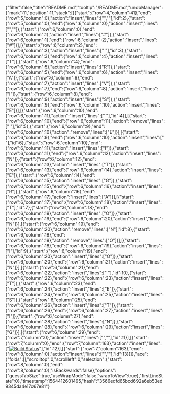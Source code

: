 {"filter":false,"title":"README.md","tooltip":"/README.md","undoManager":{"mark":11,"position":11,"stack":[[{"start":{"row":4,"column":41},"end":{"row":5,"column":0},"action":"insert","lines":["",""],"id":2},{"start":{"row":5,"column":0},"end":{"row":6,"column":0},"action":"insert","lines":["",""]},{"start":{"row":6,"column":0},"end":{"row":6,"column":1},"action":"insert","lines":["#"]},{"start":{"row":6,"column":1},"end":{"row":6,"column":2},"action":"insert","lines":["#"]}],[{"start":{"row":6,"column":2},"end":{"row":6,"column":3},"action":"insert","lines":[" "],"id":3},{"start":{"row":6,"column":3},"end":{"row":6,"column":4},"action":"insert","lines":["T"]},{"start":{"row":6,"column":4},"end":{"row":6,"column":5},"action":"insert","lines":["R"]},{"start":{"row":6,"column":5},"end":{"row":6,"column":6},"action":"insert","lines":["A"]},{"start":{"row":6,"column":6},"end":{"row":6,"column":7},"action":"insert","lines":["V"]},{"start":{"row":6,"column":7},"end":{"row":6,"column":8},"action":"insert","lines":["I"]},{"start":{"row":6,"column":8},"end":{"row":6,"column":9},"action":"insert","lines":["S"]},{"start":{"row":6,"column":9},"end":{"row":6,"column":10},"action":"insert","lines":["E"]}],[{"start":{"row":6,"column":10},"end":{"row":6,"column":11},"action":"insert","lines":[" "],"id":4}],[{"start":{"row":6,"column":10},"end":{"row":6,"column":11},"action":"remove","lines":[" "],"id":5},{"start":{"row":6,"column":9},"end":{"row":6,"column":10},"action":"remove","lines":["E"]}],[{"start":{"row":6,"column":9},"end":{"row":6,"column":10},"action":"insert","lines":[" "],"id":6},{"start":{"row":6,"column":10},"end":{"row":6,"column":11},"action":"insert","lines":["I"]},{"start":{"row":6,"column":11},"end":{"row":6,"column":12},"action":"insert","lines":["N"]},{"start":{"row":6,"column":12},"end":{"row":6,"column":13},"action":"insert","lines":["T"]},{"start":{"row":6,"column":13},"end":{"row":6,"column":14},"action":"insert","lines":["E"]},{"start":{"row":6,"column":14},"end":{"row":6,"column":15},"action":"insert","lines":["G"]},{"start":{"row":6,"column":15},"end":{"row":6,"column":16},"action":"insert","lines":["R"]},{"start":{"row":6,"column":16},"end":{"row":6,"column":17},"action":"insert","lines":["A"]}],[{"start":{"row":6,"column":17},"end":{"row":6,"column":18},"action":"insert","lines":["T"],"id":7},{"start":{"row":6,"column":18},"end":{"row":6,"column":19},"action":"insert","lines":["O"]},{"start":{"row":6,"column":19},"end":{"row":6,"column":20},"action":"insert","lines":["N"]}],[{"start":{"row":6,"column":19},"end":{"row":6,"column":20},"action":"remove","lines":["N"],"id":8},{"start":{"row":6,"column":18},"end":{"row":6,"column":19},"action":"remove","lines":["O"]}],[{"start":{"row":6,"column":18},"end":{"row":6,"column":19},"action":"insert","lines":["I"],"id":9},{"start":{"row":6,"column":19},"end":{"row":6,"column":20},"action":"insert","lines":["O"]},{"start":{"row":6,"column":20},"end":{"row":6,"column":21},"action":"insert","lines":["N"]}],[{"start":{"row":6,"column":21},"end":{"row":6,"column":22},"action":"insert","lines":[" "],"id":10},{"start":{"row":6,"column":22},"end":{"row":6,"column":23},"action":"insert","lines":["T"]},{"start":{"row":6,"column":23},"end":{"row":6,"column":24},"action":"insert","lines":["E"]},{"start":{"row":6,"column":24},"end":{"row":6,"column":25},"action":"insert","lines":["S"]},{"start":{"row":6,"column":25},"end":{"row":6,"column":26},"action":"insert","lines":["T"]},{"start":{"row":6,"column":26},"end":{"row":6,"column":27},"action":"insert","lines":["I"]},{"start":{"row":6,"column":27},"end":{"row":6,"column":28},"action":"insert","lines":["N"]},{"start":{"row":6,"column":28},"end":{"row":6,"column":29},"action":"insert","lines":["G"]}],[{"start":{"row":6,"column":29},"end":{"row":7,"column":0},"action":"insert","lines":["",""],"id":11}],[{"start":{"row":7,"column":0},"end":{"row":7,"column":163},"action":"insert","lines":["[![Build Status](https://travis-ci.org/KikiDow/issue-tracker-full-stack-project.svg?branch=master)](https://travis-ci.org/KikiDow/issue-tracker-full-stack-project)"],"id":12}],[{"start":{"row":7,"column":163},"end":{"row":8,"column":0},"action":"insert","lines":["",""],"id":13}]]},"ace":{"folds":[],"scrolltop":0,"scrollleft":0,"selection":{"start":{"row":8,"column":0},"end":{"row":8,"column":0},"isBackwards":false},"options":{"guessTabSize":true,"useWrapMode":false,"wrapToView":true},"firstLineState":0},"timestamp":1564412601495,"hash":"3566edfd65bcd692a6eb53ed9345da4e17c67e81"}